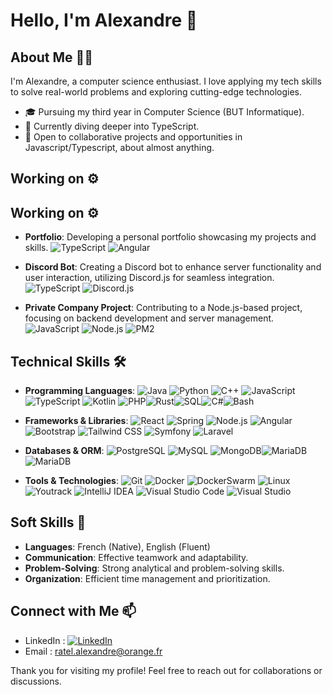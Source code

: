 # Hello, I'm Alexandre 👋

## About Me 🙋‍♂️

I'm Alexandre, a computer science enthusiast. I love applying my tech skills to solve real-world problems and exploring
cutting-edge technologies.

- 🎓 Pursuing my third year in Computer Science (BUT Informatique).
- 🌱 Currently diving deeper into TypeScript.
- 👯 Open to collaborative projects and opportunities in Javascript/Typescript, about almost anything.

## Working on ⚙️
## Working on ⚙️

- **Portfolio**: Developing a personal portfolio showcasing my projects and skills.
  ![TypeScript](https://img.shields.io/badge/-TypeScript-2B2A4C?style=flat&logo=typescript)
  ![Angular](https://img.shields.io/badge/-Angular-4FC08D?style=flat&logo=angular)

- **Discord Bot**: Creating a Discord bot to enhance server functionality and user interaction, utilizing Discord.js for seamless integration.
  ![TypeScript](https://img.shields.io/badge/-TypeScript-2B2A4C?style=flat&logo=typescript)
  ![Discord.js](https://img.shields.io/badge/-Discord.js-5865F2?style=flat&logo=discord)

- **Private Company Project**: Contributing to a Node.js-based project, focusing on backend development and server management.
  ![JavaScript](https://img.shields.io/badge/-JavaScript-F7DF1E?style=flat&logo=javascript)
  ![Node.js](https://img.shields.io/badge/-Node.js-339933?style=flat&logo=node.js)
  ![PM2](https://img.shields.io/badge/-PM2-2B037A?style=flat&logo=pm2)
 



## Technical Skills 🛠️

- **Programming Languages**:
  ![Java](https://img.shields.io/badge/-Java-red?style=flat&logo=java)
  ![Python](https://img.shields.io/badge/-Python-blue?style=flat&logo=python)
  ![C++](https://img.shields.io/badge/-C++-00599C?style=flat&logo=cplusplus)
  ![JavaScript](https://img.shields.io/badge/-JavaScript-yellow?style=flat&logo=javascript)
  ![TypeScript](https://img.shields.io/badge/-TypeScript-2B2A4C?style=flat&logo=typescript)
  ![Kotlin](https://img.shields.io/badge/-Kotlin-purple?style=flat&logo=kotlin)
  ![PHP](https://img.shields.io/badge/-PHP-777BB4?style=flat&logo=php)![Rust](https://img.shields.io/badge/Rust-000000?style=flat&logo=rust&logoColor=white)![SQL](https://img.shields.io/badge/SQL-4479A1?style=flat&logo=postgresql&logoColor=white)![C#](https://img.shields.io/badge/C%23-239120?style=flat&logo=c-sharp&logoColor=white)![Bash](https://img.shields.io/badge/Bash-4EAA25?style=flat&logo=gnu-bash&logoColor=white)


- **Frameworks & Libraries**:
  ![React](https://img.shields.io/badge/-React-black?style=flat&logo=react)
  ![Spring](https://img.shields.io/badge/-Spring-green?style=flat&logo=spring)
  ![Node.js](https://img.shields.io/badge/-Node.js-green?style=flat&logo=node.js)
  ![Angular](https://img.shields.io/badge/-Angular-4FC08D?style=flat&logo=angular)![Bootstrap](https://img.shields.io/badge/Bootstrap-7952B3?style=flat&logo=bootstrap&logoColor=white)
  ![Tailwind CSS](https://img.shields.io/badge/Tailwind_CSS-38B2AC?style=flat&logo=tailwind-css&logoColor=white)
  ![Symfony](https://img.shields.io/badge/Symfony-000000?style=flat&logo=symfony&logoColor=white)
  ![Laravel](https://img.shields.io/badge/Laravel-FF2D20?style=flat&logo=laravel&logoColor=white)

  
- **Databases & ORM**:
  ![PostgreSQL](https://img.shields.io/badge/-PostgreSQL-blue?style=flat&logo=postgresql)
  ![MySQL](https://img.shields.io/badge/-MySQL-white?style=flat&logo=mysql)
  ![MongoDB](https://img.shields.io/badge/-MongoDB-green?style=flat&logo=mongodb)![MariaDB](https://img.shields.io/badge/MariaDB-003545?style=flat&logo=mariadb&logoColor=white)
  ![MariaDB](https://img.shields.io/badge/MariaDB-003545?style=flat&logo=mariadb&logoColor=white)

- **Tools & Technologies**:
  ![Git](https://img.shields.io/badge/-Git-Green?style=flat&logo=git)
  ![Docker](https://img.shields.io/badge/-Docker-blue?style=flat&logo=docker)
  ![DockerSwarm](https://img.shields.io/badge/Docker_Swarm-2496ED?style=flat&logo=docker&logoColor=white)
  ![Linux](https://img.shields.io/badge/-Linux-B31312?style=flat&logo=linux)
  ![Youtrack](https://img.shields.io/badge/Youtrack-000000?style=flat&logo=youtrack&logoColor=white) 
  ![IntelliJ IDEA](https://img.shields.io/badge/IntelliJ_IDEA-000000?style=flat&logo=intellij-idea&logoColor=white)
  ![Visual Studio Code](https://img.shields.io/badge/Visual_Studio_Code-007ACC?style=flat&logo=visual-studio-code&logoColor=white)
  ![Visual Studio](https://img.shields.io/badge/Visual_Studio-5C2D91?style=flat&logo=visual-studio&logoColor=white)

## Soft Skills 🤹

- **Languages**: French (Native), English (Fluent)
- **Communication**: Effective teamwork and adaptability.
- **Problem-Solving**: Strong analytical and problem-solving skills.
- **Organization**: Efficient time management and prioritization.

## Connect with Me 📫

- LinkedIn : [![LinkedIn](https://img.shields.io/badge/-LinkedIn-blue?style=flat&logo=linkedin)]([https://www.linkedin.com/in/alexandre-ratel-9b7978226/])
- Email : ratel.alexandre@orange.fr


Thank you for visiting my profile! Feel free to reach out for collaborations or discussions.
